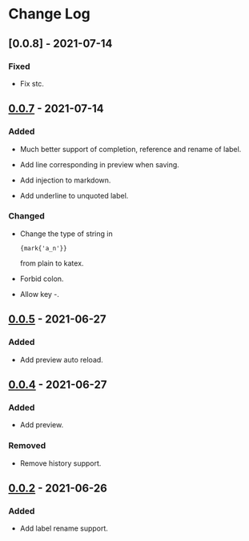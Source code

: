 # Change Log

## [0.0.8] - 2021-07-14
### Fixed
- Fix stc.

## [0.0.7] - 2021-07-14
### Added
- Much better support of completion, reference and rename of label.

- Add line corresponding in preview when saving.

- Add injection to markdown.

- Add underline to unquoted label.

### Changed
-   Change the type of string in
    ```st
    {mark{'a_n'}}
    ```
    from plain to katex.

- Forbid colon.

- Allow key -.

## [0.0.5] - 2021-06-27
### Added
- Add preview auto reload.

## [0.0.4] - 2021-06-27
### Added
- Add preview.

### Removed
- Remove history support.

## [0.0.2] - 2021-06-26
### Added
- Add label rename support.


[Unreleased]: https://github.com/ddu6/st-lang/compare/v0.0.7...HEAD
[0.0.7]: https://github.com/ddu6/st-lang/compare/v0.0.5...v0.0.7
[0.0.5]: https://github.com/ddu6/st-lang/compare/v0.0.4...v0.0.5
[0.0.4]: https://github.com/ddu6/st-lang/compare/v0.0.2...v0.0.4
[0.0.2]: https://github.com/ddu6/st-lang/releases/tag/v0.0.2